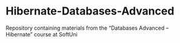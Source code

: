 # Hibernate-Databases-Advanced
Repository containing materials from the “Databases Advanced – Hibernate” course at SoftUni
